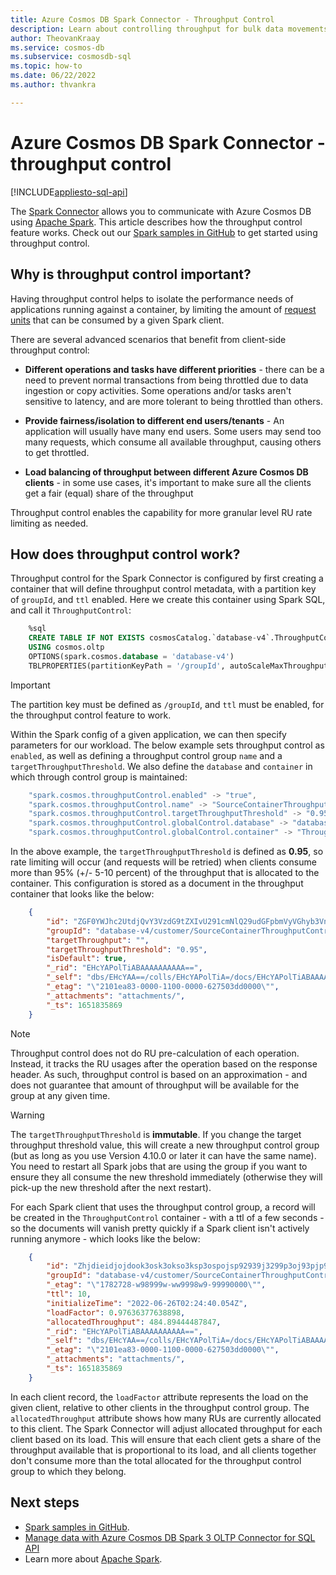 ```yaml
---
title: Azure Cosmos DB Spark Connector - Throughput Control
description: Learn about controlling throughput for bulk data movements in the Azure Cosmos DB Spark Connector
author: TheovanKraay
ms.service: cosmos-db
ms.subservice: cosmosdb-sql
ms.topic: how-to
ms.date: 06/22/2022
ms.author: thvankra

---
```


# Azure Cosmos DB Spark Connector - throughput control
[!INCLUDE[appliesto-sql-api](../includes/appliesto-sql-api.md)]

The [Spark Connector](create-sql-api-spark.md) allows you to communicate with Azure Cosmos DB using [Apache Spark](https://spark.apache.org/). This article describes how the throughput control feature works. Check out our [Spark samples in GitHub](https://github.com/Azure/azure-sdk-for-java/tree/main/sdk/cosmos/azure-cosmos-spark_3_2-12/Samples) to get started using throughput control.

## Why is throughput control important?

 Having throughput control helps to isolate the performance needs of applications running against a container, by limiting the amount of [request units](../request-units.md) that can be consumed by a given Spark client. 

There are several advanced scenarios that benefit from client-side throughput control:

- **Different operations and tasks have different priorities** - there can be a need to prevent normal transactions from being throttled due to data ingestion or copy activities. Some operations and/or tasks aren't sensitive to latency, and are more tolerant to being throttled than others.

- **Provide fairness/isolation to different end users/tenants** - An application will usually have many end users. Some users may send too many requests, which consume all available throughput, causing others to get throttled.

- **Load balancing of throughput between different Azure Cosmos DB clients** - in some use cases, it's important to make sure all the clients get a fair (equal) share of the throughput


Throughput control enables the capability for more granular level RU rate limiting as needed.

## How does throughput control work?

Throughput control for the Spark Connector is configured by first creating a container that will define throughput control metadata, with a partition key of `groupId`, and `ttl` enabled. Here we create this container using Spark SQL, and call it `ThroughputControl`:


```sql
    %sql
    CREATE TABLE IF NOT EXISTS cosmosCatalog.`database-v4`.ThroughputControl 
    USING cosmos.oltp
    OPTIONS(spark.cosmos.database = 'database-v4')
    TBLPROPERTIES(partitionKeyPath = '/groupId', autoScaleMaxThroughput = '4000', indexingPolicy = 'AllProperties', defaultTtlInSeconds = '-1');
```

> [!IMPORTANT]
> The partition key must be defined as `/groupId`, and `ttl` must be enabled, for the throughput control feature to work. 

Within the Spark config of a given application, we can then specify parameters for our workload. The below example sets throughput control as `enabled`, as well as defining a throughput control group `name` and a `targetThroughputThreshold`. We also define the `database` and `container` in which through control group is maintained:  

```scala
    "spark.cosmos.throughputControl.enabled" -> "true",
    "spark.cosmos.throughputControl.name" -> "SourceContainerThroughputControl",
    "spark.cosmos.throughputControl.targetThroughputThreshold" -> "0.95", 
    "spark.cosmos.throughputControl.globalControl.database" -> "database-v4", 
    "spark.cosmos.throughputControl.globalControl.container" -> "ThroughputControl"
```

In the above example, the `targetThroughputThreshold` is defined as **0.95**, so rate limiting will occur (and requests will be retried) when clients consume more than 95% (+/- 5-10 percent) of the throughput that is allocated to the container. This configuration is stored as a document in the throughput container that looks like the below:

```json
    {
        "id": "ZGF0YWJhc2UtdjQvY3VzdG9tZXIvU291cmNlQ29udGFpbmVyVGhyb3VnaHB1dENvbnRyb2w.info",
        "groupId": "database-v4/customer/SourceContainerThroughputControl.config",
        "targetThroughput": "",
        "targetThroughputThreshold": "0.95",
        "isDefault": true,
        "_rid": "EHcYAPolTiABAAAAAAAAAA==",
        "_self": "dbs/EHcYAA==/colls/EHcYAPolTiA=/docs/EHcYAPolTiABAAAAAAAAAA==/",
        "_etag": "\"2101ea83-0000-1100-0000-627503dd0000\"",
        "_attachments": "attachments/",
        "_ts": 1651835869
    }
```
> [!NOTE]
> Throughput control does not do RU pre-calculation of each operation. Instead, it tracks the RU usages after the operation based on the response header. As such, throughput control is based on an approximation - and does not guarantee that amount of throughput will be available for the group at any given time. 

> [!WARNING]
> The `targetThroughputThreshold` is **immutable**. If you change the target throughput threshold value, this will create a new throughput control group (but as long as you use Version 4.10.0 or later it can have the same name). You need to restart all Spark jobs that are using the group if you want to ensure they all consume the new threshold immediately (otherwise they will pick-up the new threshold after the next restart).

For each Spark client that uses the throughput control group, a record will be created in the `ThroughputControl` container - with a ttl of a few seconds - so the documents will vanish pretty quickly if a Spark client isn't actively running anymore -  which looks like the below:

```json
    {
        "id": "Zhjdieidjojdook3osk3okso3ksp3ospojsp92939j3299p3oj93pjp93jsps939pkp9ks39kp9339skp",
        "groupId": "database-v4/customer/SourceContainerThroughputControl.config",
        "_etag": "\"1782728-w98999w-ww9998w9-99990000\"",
        "ttl": 10,
        "initializeTime": "2022-06-26T02:24:40.054Z",
        "loadFactor": 0.97636377638898,
        "allocatedThroughput": 484.89444487847,
        "_rid": "EHcYAPolTiABAAAAAAAAAA==",
        "_self": "dbs/EHcYAA==/colls/EHcYAPolTiA=/docs/EHcYAPolTiABAAAAAAAAAA==/",
        "_etag": "\"2101ea83-0000-1100-0000-627503dd0000\"",
        "_attachments": "attachments/",
        "_ts": 1651835869
    }
```

In each client record, the `loadFactor` attribute represents the load on the given client, relative to other clients in the throughput control group. The `allocatedThroughput` attribute shows how many RUs are currently allocated to this client. The Spark Connector will adjust allocated throughput for each client based on its load. This will ensure that each client gets a share of the throughput available that is proportional to its load, and all clients together don't consume more than the total allocated for the throughput control group to which they belong. 


## Next steps

* [Spark samples in GitHub](https://github.com/Azure/azure-sdk-for-java/tree/main/sdk/cosmos/azure-cosmos-spark_3_2-12/Samples).
* [Manage data with Azure Cosmos DB Spark 3 OLTP Connector for SQL API](create-sql-api-spark.md)
* Learn more about [Apache Spark](https://spark.apache.org/).

